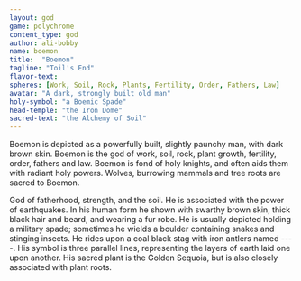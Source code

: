 ```yaml
---
layout: god
game: polychrome
content_type: god
author: ali-bobby
name: boemon
title:  "Boemon"
tagline: "Toil's End"
flavor-text:
spheres: [Work, Soil, Rock, Plants, Fertility, Order, Fathers, Law]
avatar: "A dark, strongly built old man"
holy-symbol: "a Boemic Spade"
head-temple: "the Iron Dome"
sacred-text: "the Alchemy of Soil"
---
```


Boemon is depicted as a powerfully built, slightly paunchy man, with dark brown skin. Boemon is the god of work, soil, rock, plant growth, fertility, order, fathers and law. Boemon is fond of holy knights, and often aids them with radiant holy powers. Wolves, burrowing mammals and tree roots are sacred to Boemon.

God of fatherhood, strength, and the soil. He is associated with the power of earthquakes. In his human form he shown with swarthy brown skin, thick black hair and beard, and wearing a fur robe. He is usually depicted holding a military spade; sometimes he wields a boulder containing snakes and stinging insects. He rides upon a coal black stag with iron antlers named ----. His symbol is three parallel lines, representing the layers of earth laid one upon another. His sacred plant is the Golden Sequoia, but is also closely associated with plant roots.
